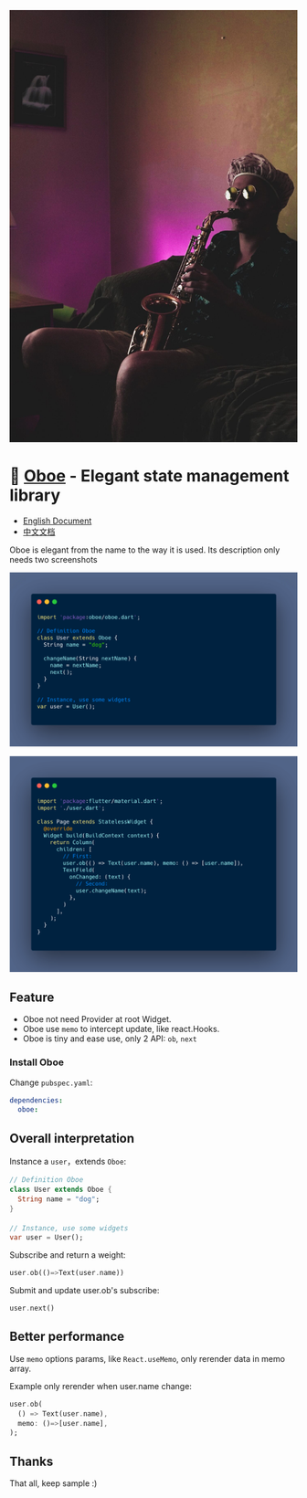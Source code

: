 ![](oboe-pic.jpeg)

# 🎺 [Oboe](https://pub.dev/packages/oboe) - Elegant state management library


- [English Document](./README.md)
- [中文文档](./README-CN.md)

Oboe is elegant from the name to the way it is used. Its description only needs two screenshots


![](carbon_user.png)

![](carbon_page.png)

## Feature

- Oboe not need Provider at root Widget.
- Oboe use `memo` to intercept update, like react.Hooks.
- Oboe is tiny and ease use, only 2 API: `ob`, `next`

### Install Oboe

Change `pubspec.yaml`:

```yaml
dependencies:
  oboe:
```

## Overall interpretation

Instance a `user`，extends `Oboe`:

```dart
// Definition Oboe
class User extends Oboe {
  String name = "dog";
}

// Instance, use some widgets
var user = User();
```

Subscribe and return a weight:

```dart
user.ob(()=>Text(user.name))
```

Submit and update user.ob's subscribe:

```dart
user.next()
```


## Better performance


Use `memo` options params, like `React.useMemo`, only rerender data in memo array.

Example only rerender when user.name change:

```dart
user.ob(
  () => Text(user.name), 
  memo: ()=>[user.name],
);
```

## Thanks

That all, keep sample :)